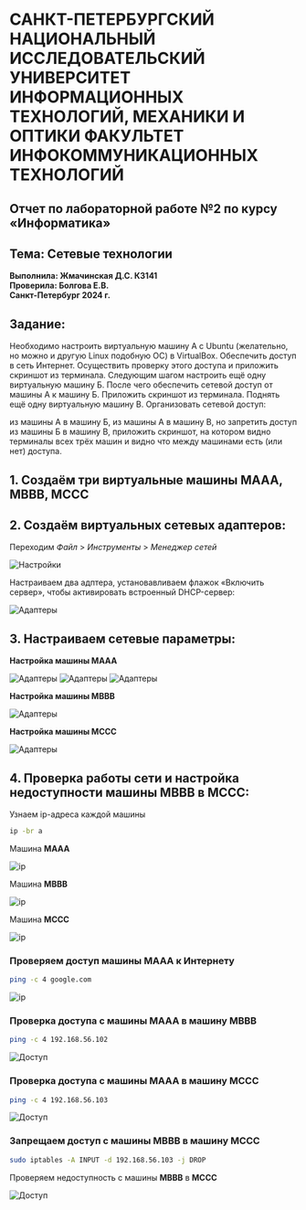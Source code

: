 # САНКТ-ПЕТЕРБУРГСКИЙ НАЦИОНАЛЬНЫЙ ИССЛЕДОВАТЕЛЬСКИЙ УНИВЕРСИТЕТ ИНФОРМАЦИОННЫХ ТЕХНОЛОГИЙ, МЕХАНИКИ И ОПТИКИ ФАКУЛЬТЕТ ИНФОКОММУНИКАЦИОННЫХ ТЕХНОЛОГИЙ
## Отчет по лабораторной работе №2 по курсу «Информатика» 
## Тема: Сетевые технологии
**Выполнила: Жмачинская Д.С. К3141**                                                                                                                                               
**Проверила: Болгова Е.В.**                                                                                                                                                
**Санкт-Петербург 2024 г.**                                                                                                                 

## Задание:
Необходимо настроить виртуальную машину А с Ubuntu (желательно, но можно и другую Linux подобную ОС) в VirtualBox. Обеспечить доступ в сеть Интернет. Осуществить проверку этого доступа и приложить скриншот из терминала. Следующим шагом настроить ещё одну виртуальную машину Б. После чего обеспечить сетевой доступ от машины А к машину Б. Приложить скриншот из терминала. Поднять ещё одну виртуальную машину В. Организовать сетевой доступ:

из машины А в машину Б,
из машины А в машину В,
но запретить доступ из машины Б в машину В,
приложить скриншот, на котором видно терминалы всех трёх машин и видно что между машинами есть (или нет) доступа.

## 1. Создаём три виртуальные машины MAAA, MBBB, MCCC
## 2. Создаём виртуальных сетевых адаптеров:
   Переходим *Файл* > *Инструменты* > *Менеджер сетей*
   
![Настройки](https://github.com/befovis/Informatics/blob/main/images/%D0%A1%D0%BD%D0%B8%D0%BC%D0%BE%D0%BA%20%D1%8D%D0%BA%D1%80%D0%B0%D0%BD%D0%B0%202024-11-12%20221936.png)

   Настраиваем два адптера, установавливаем флажок «Включить сервер», чтобы активировать встроенный DHCP-сервер:
   
![Адаптеры](https://github.com/befovis/Informatics/blob/main/images/%D0%A1%D0%BD%D0%B8%D0%BC%D0%BE%D0%BA%20%D1%8D%D0%BA%D1%80%D0%B0%D0%BD%D0%B0%202024-11-12%20222312.png)

## 3. Настраиваем сетевые параметры:
  **Настройка машины MAAA**
  
![Адаптеры](https://github.com/befovis/Informatics/blob/main/images/%D0%A1%D0%BD%D0%B8%D0%BC%D0%BE%D0%BA%20%D1%8D%D0%BA%D1%80%D0%B0%D0%BD%D0%B0%202024-11-13%20012033.png)
![Адаптеры](https://github.com/befovis/Informatics/blob/main/images/%D0%A1%D0%BD%D0%B8%D0%BC%D0%BE%D0%BA%20%D1%8D%D0%BA%D1%80%D0%B0%D0%BD%D0%B0%202024-11-13%20012038.png)
![Адаптеры](https://github.com/befovis/Informatics/blob/main/images/%D0%A1%D0%BD%D0%B8%D0%BC%D0%BE%D0%BA%20%D1%8D%D0%BA%D1%80%D0%B0%D0%BD%D0%B0%202024-11-13%20012043.png)
  
  **Настройка машины MBBB**
  
![Адаптеры](https://github.com/befovis/Informatics/blob/main/images/%D0%A1%D0%BD%D0%B8%D0%BC%D0%BE%D0%BA%20%D1%8D%D0%BA%D1%80%D0%B0%D0%BD%D0%B0%202024-11-13%20012056.png)


  **Настройка машины MCCC**
  
  ![Адаптеры](https://github.com/befovis/Informatics/blob/main/images/%D0%A1%D0%BD%D0%B8%D0%BC%D0%BE%D0%BA%20%D1%8D%D0%BA%D1%80%D0%B0%D0%BD%D0%B0%202024-11-13%20012121.png)

## 4. Проверка работы сети и настройка недоступности машины MBBB в MCCC:

Узнаем ip-адреса каждой машины
```bash
ip -br a
```

Машина **МAAA**

![ip](https://github.com/befovis/Informatics/blob/main/images/%D0%A1%D0%BD%D0%B8%D0%BC%D0%BE%D0%BA%20%D1%8D%D0%BA%D1%80%D0%B0%D0%BD%D0%B0%202024-11-13%20011902.png)


Машина **МBBB**

![ip](https://github.com/befovis/Informatics/blob/main/images/%D0%A1%D0%BD%D0%B8%D0%BC%D0%BE%D0%BA%20%D1%8D%D0%BA%D1%80%D0%B0%D0%BD%D0%B0%202024-11-13%20011735.png)


Машина **МCCC**

![ip](https://github.com/befovis/Informatics/blob/main/images/%D0%A1%D0%BD%D0%B8%D0%BC%D0%BE%D0%BA%20%D1%8D%D0%BA%D1%80%D0%B0%D0%BD%D0%B0%202024-11-13%20011152.png)


### Проверяем доступ машины **МААА** к Интернету
```bash
ping -c 4 google.com
```

![ip](https://github.com/befovis/Informatics/blob/main/images/%D0%A1%D0%BD%D0%B8%D0%BC%D0%BE%D0%BA%20%D1%8D%D0%BA%D1%80%D0%B0%D0%BD%D0%B0%202024-11-13%20010814.png)

### Проверка доступа с машины **МААА** в машину **МВВВ**

```bash
ping -c 4 192.168.56.102
```

![Доступ](https://github.com/befovis/Informatics/blob/main/images/%D0%A1%D0%BD%D0%B8%D0%BC%D0%BE%D0%BA%20%D1%8D%D0%BA%D1%80%D0%B0%D0%BD%D0%B0%202024-11-13%20011026.png)

### Проверка доступа с машины **МААА** в машину **МССC**

```bash
ping -c 4 192.168.56.103
```

![Доступ](https://github.com/befovis/Informatics/blob/main/images/%D0%A1%D0%BD%D0%B8%D0%BC%D0%BE%D0%BA%20%D1%8D%D0%BA%D1%80%D0%B0%D0%BD%D0%B0%202024-11-13%20195206.png)

### Запрещаем доступ с машины **МВВВ** в машину **МССС**

```bash
sudo iptables -A INPUT -d 192.168.56.103 -j DROP
```

Проверяем недоступность с машины **МВВВ** в **МССС**

![Доступ]()
